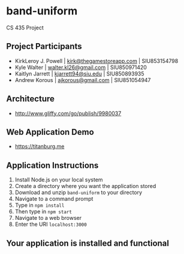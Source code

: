 # band-uniform
CS 435 Project

## Project Participants

* KirkLeroy J. Powell | kirk@thegamestoreapp.com | SIU853154798
* Kyle Walter | walter.kl26@gmail.com | SIU850971420
* Kaitlyn Jarrett | kjarrett94@siu.edu | SIU850893935
* Andrew Korous  | ajkorous@gmail.com | SIU851054947  

## Architecture

* http://www.gliffy.com/go/publish/9980037

## Web Application Demo
* https://titanburg.me

## Application Instructions

1.  Install Node.js on your local system
2.  Create a directory where you want the application stored
3.  Download and unzip ```band-uniform``` to your directory
4.  Navigate to a command prompt
5.	Type in ```npm install```
6.  Then type in ```npm start```
7.  Navigate to a web browser
8.  Enter the URI ```localhost:3000```

## Your application is installed and functional
